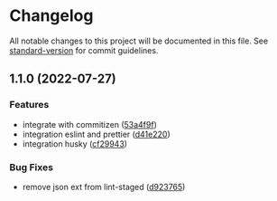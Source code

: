 # Changelog

All notable changes to this project will be documented in this file. See [standard-version](https://github.com/conventional-changelog/standard-version) for commit guidelines.

## 1.1.0 (2022-07-27)


### Features

* integrate with commitizen ([53a4f9f](https://github.com/se7en00/yarnMonorepoDemo/commit/53a4f9fde0d97f99d79370e88db9235477c07e22))
* integration eslint and prettier ([d41e220](https://github.com/se7en00/yarnMonorepoDemo/commit/d41e220c88a3f98ffe8df3ad0668036c1c016900))
* integration husky ([cf29943](https://github.com/se7en00/yarnMonorepoDemo/commit/cf29943027e50c204edd9f19ad56b90f2cdcd9a6))


### Bug Fixes

* remove json ext  from lint-staged ([d923765](https://github.com/se7en00/yarnMonorepoDemo/commit/d92376530727ef3808d3d802a9f95801fd5772a6))
